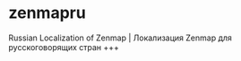 zenmapru
========

Russian Localization of Zenmap | Локализация Zenmap для русскоговорящих стран
+++

